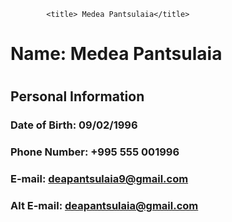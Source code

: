<style>
            div {
             
                background-image: url('https://images.fineartamerica.com/images/artworkimages/mediumlarge/2/soft-pastel-paint-splatter-sheila-wenzel.jpg');
                background-repeat: no-repeat;
                opacity: 80%;
            }
            </style>
            <title> Medea Pantsulaia</title>            
# Name: Medea Pantsulaia
#
## Personal Information
### Date of Birth: 09/02/1996

### Phone Number: +995 555 001996

### E-mail: deapantsulaia9@gmail.com

### Alt E-mail: deapantsulaia@gmail.com

#
#